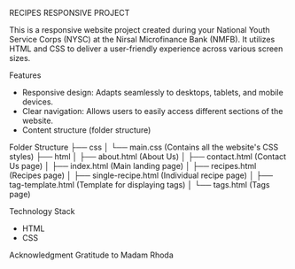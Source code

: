 RECIPES RESPONSIVE PROJECT

This is a responsive website project created during your National Youth Service Corps (NYSC) at the Nirsal Microfinance Bank (NMFB). It utilizes HTML and CSS to deliver a user-friendly experience across various screen sizes.

Features
- Responsive design: Adapts seamlessly to desktops, tablets, and mobile devices.
- Clear navigation: Allows users to easily access different sections of the website. 
- Content structure (folder structure)

Folder Structure
├── css
│   └── main.css (Contains all the website's CSS styles)
├── html
│   ├── about.html (About Us)
│   ├── contact.html (Contact Us page)
│   ├── index.html (Main landing page)
│   ├── recipes.html (Recipes page)
│   ├── single-recipe.html (Individual recipe page)
│   ├── tag-template.html (Template for displaying tags)
│   └── tags.html (Tags page)

Technology Stack
- HTML
- CSS

Acknowledgment
Gratitude to Madam Rhoda
